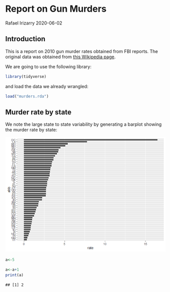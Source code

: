 Report on Gun Murders
================
Rafael Irizarry
2020-06-02

## Introduction

This is a report on 2010 gun murder rates obtained from FBI reports. The
original data was obtained from [this Wikipedia
page](https://en.wikipedia.org/wiki/Murder_in_the_United_States_by_state).

We are going to use the following library:

``` r
library(tidyverse)
```

and load the data we already wrangled:

``` r
load("murders.rda")
```

## Murder rate by state

We note the large state to state variability by generating a barplot
showing the murder rate by state:

![](markdown_files/figure-gfm/murder-rate-by-state-1.png)<!-- -->

``` r
a<-5
```

``` r
a<-a+1
print(a)
```

    ## [1] 2

